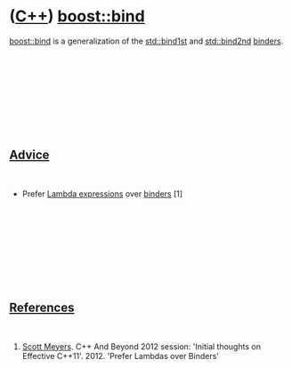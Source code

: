 # ([C++](Cpp.md)) [boost::bind](CppStdBind.md)

[boost::bind](CppStdBind.md) is a generalization of the
[std::bind1st](CppStdBind1st.md) and [std::bind2nd](CppStdBind2nd.md)
[binders](CppBinder.md).

 

 

 

 

 

[Advice](CppAdvice.md)
-----------------------

 

-   Prefer [Lambda expressions](CppLambdaExpression.md) over
    [binders](CppBinder.md) \[1\]

 

 

 

 

 

[References](CppReferences.md)
-------------------------------

 

1.  [Scott Meyers](CppScottMeyers.md). C++ And Beyond 2012 session:
    'Initial thoughts on Effective C++11'. 2012. 'Prefer Lambdas over
    Binders'

 

 

 

 

 

 

